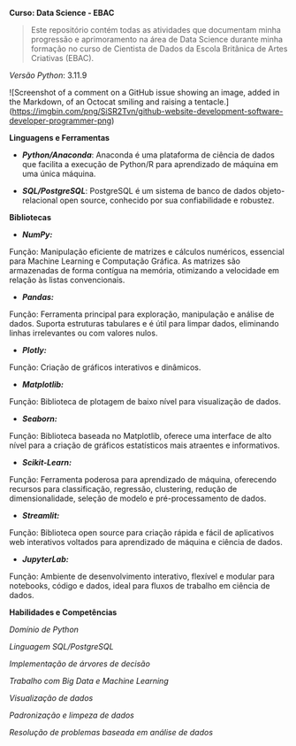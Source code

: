**Curso: Data Science - EBAC**


> Este repositório contém todas as atividades que documentam minha progressão e aprimoramento na área de Data Science durante minha formação no curso de Cientista de Dados da Escola Britânica de Artes Criativas (EBAC).


*Versão Python*: 3.11.9

![Screenshot of a comment on a GitHub issue showing an image, added in the Markdown, of an Octocat smiling and raising a tentacle.] (https://imgbin.com/png/SiSR2Tvn/github-website-development-software-developer-programmer-png)

**Linguagens e Ferramentas**

 * ***Python/Anaconda***: Anaconda é uma plataforma de ciência de dados que facilita a execução de Python/R para aprendizado de máquina em uma única máquina.

 * ***SQL/PostgreSQL***: PostgreSQL é um sistema de banco de dados objeto-relacional open source, conhecido por sua confiabilidade e robustez.


**Bibliotecas**

 - ***NumPy:***

Função: Manipulação eficiente de matrizes e cálculos numéricos, essencial para Machine Learning e Computação Gráfica. As matrizes são armazenadas de forma contígua na memória, otimizando a velocidade em relação às listas convencionais.

 - ***Pandas:***

Função: Ferramenta principal para exploração, manipulação e análise de dados. Suporta estruturas tabulares e é útil para limpar dados, eliminando linhas irrelevantes ou com valores nulos.

 - ***Plotly:***

Função: Criação de gráficos interativos e dinâmicos.

 - ***Matplotlib:***

Função: Biblioteca de plotagem de baixo nível para visualização de dados.

 - ***Seaborn:***

Função: Biblioteca baseada no Matplotlib, oferece uma interface de alto nível para a criação de gráficos estatísticos mais atraentes e informativos.

 - ***Scikit-Learn:***

Função: Ferramenta poderosa para aprendizado de máquina, oferecendo recursos para classificação, regressão, clustering, redução de dimensionalidade, seleção de modelo e pré-processamento de dados.

 - ***Streamlit:***

Função: Biblioteca open source para criação rápida e fácil de aplicativos web interativos voltados para aprendizado de máquina e ciência de dados.

 - ***JupyterLab:***

Função: Ambiente de desenvolvimento interativo, flexível e modular para notebooks, código e dados, ideal para fluxos de trabalho em ciência de dados.


**Habilidades e Competências**

*Domínio de Python*

*Linguagem SQL/PostgreSQL*

*Implementação de árvores de decisão*

*Trabalho com Big Data e Machine Learning*

*Visualização de dados*

*Padronização e limpeza de dados*

*Resolução de problemas baseada em análise de dados*
